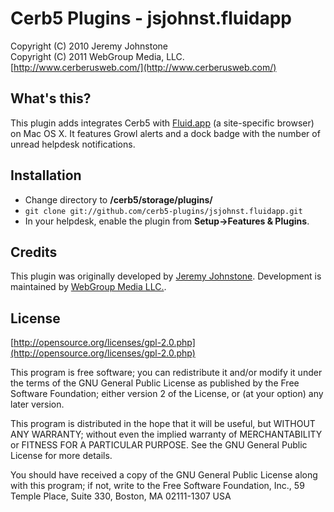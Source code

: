 Cerb5 Plugins - jsjohnst.fluidapp
===========================================
Copyright (C) 2010 Jeremy Johnstone  
Copyright (C) 2011 WebGroup Media, LLC.  
[http://www.cerberusweb.com/](http://www.cerberusweb.com/)  

What's this?
------------
This plugin adds integrates Cerb5 with [Fluid.app](http://fluidapp.com) (a site-specific browser) on Mac OS X. 
It features Growl alerts and a dock badge with the number of unread helpdesk notifications.

Installation
------------
* Change directory to **/cerb5/storage/plugins/**
* `git clone git://github.com/cerb5-plugins/jsjohnst.fluidapp.git`
* In your helpdesk, enable the plugin from **Setup->Features & Plugins**.

Credits
-------
This plugin was originally developed by [Jeremy Johnstone](http://www.jeremyjohnstone.com/).
Development is maintained by [WebGroup Media LLC.](http://www.cerberusweb.com/).  

License
-------

[http://opensource.org/licenses/gpl-2.0.php](http://opensource.org/licenses/gpl-2.0.php)  

This program is free software; you can redistribute it and/or modify it under the terms of the GNU General Public License as published by the Free Software Foundation; either version 2 of the License, or (at your option) any later version.

This program is distributed in the hope that it will be useful, but WITHOUT ANY WARRANTY; without even the implied warranty of MERCHANTABILITY or FITNESS FOR A PARTICULAR PURPOSE. See the GNU General Public License for more details.

You should have received a copy of the GNU General Public License along with this program; if not, write to the Free Software Foundation, Inc., 59 Temple Place, Suite 330, Boston, MA 02111-1307 USA
